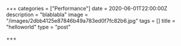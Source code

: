 +++
categories = ["Performance"]
date = 2020-06-01T22:00:00Z
description = "blablabla"
image = "/images/2dbb4125e87846b49a783ed0f7fc82b6.jpg"
tags = []
title = "helloworld"
type = "post"

+++
